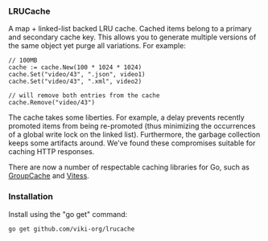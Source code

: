 ### LRUCache
A map + linked-list backed LRU cache. Cached items belong to a primary and secondary cache key. This allows you to generate multiple versions of the same object yet purge all variations. For example:

    // 100MB
    cache := cache.New(100 * 1024 * 1024)
    cache.Set("video/43", ".json", video1)
    cache.Set("video/43", ".xml", video2)

    // will remove both entries from the cache
    cache.Remove("video/43")

The cache takes some liberties. For example, a delay prevents recently promoted items from being re-promoted (thus minimizing the occurrences of a global write lock on the linked list). Furthermore, the garbage collection keeps some artifacts around. We've found these compromises suitable for caching HTTP responses.

There are now a number of respectable caching libraries for Go, such as [GroupCache](https://github.com/golang/groupcache) and [Vitess](https://code.google.com/p/vitess/source/browse/go/cache/lru_cache.go).

### Installation
Install using the "go get" command:

    go get github.com/viki-org/lrucache
